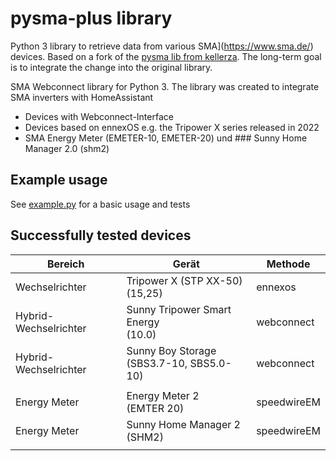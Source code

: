 
# pysma-plus library

Python 3 library to retrieve data from various SMA](https://www.sma.de/) devices.
Based on a fork of the [pysma lib from kellerza](https://github.com/kellerza/pysma).
The long-term goal is to integrate the change into the original library.

SMA Webconnect library for Python 3. The library was created
to integrate SMA inverters with HomeAssistant

* Devices with Webconnect-Interface
* Devices based on  ennexOS
e.g. the Tripower X series released in 2022
* SMA Energy Meter (EMETER-10, EMETER-20) und ### Sunny Home Manager 2.0 (shm2)


## Example usage

See [example.py](./example.py) for a basic usage and tests

## Successfully tested devices

| Bereich | Gerät | Methode |
|--|--|--|
| Wechselrichter | Tripower X (STP XX-50)<br>(15,25) | ennexos |
| Hybrid-Wechselrichter | Sunny Tripower Smart Energy<br>(10.0)  | webconnect |
| Hybrid-Wechselrichter | Sunny Boy Storage<br>(SBS3.7-10, SBS5.0-10) | webconnect |
| | | |
| Energy Meter | Energy Meter 2<br>(EMTER 20) | speedwireEM |
| Energy Meter | Sunny Home Manager 2<br>(SHM2) | speedwireEM |
| | | |
 

